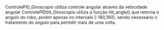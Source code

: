 ControlePID_Giroscopio utiliza controle angular através da velocidade angular
ControlePIDtilt_Giroscopio utiliza a função tilt_angle() que retorna o angulo do robo, porém apenas no intervalo [-180,180), sendo necessário o tratamento do angulo para permitir mais de uma volta.
